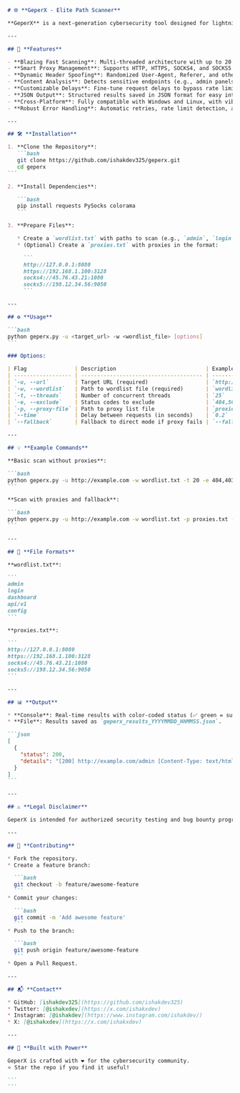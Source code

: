 ````markdown
# 🌐 **GeperX - Elite Path Scanner**

**GeperX** is a next-generation cybersecurity tool designed for lightning-fast and intelligent path enumeration. Built with precision, it empowers security researchers to uncover hidden endpoints with unmatched efficiency. Featuring smart proxy rotation, advanced content analysis, and seamless fallback modes, GeperX is your ultimate weapon for penetration testing and bug bounty hunting.

---

## 🚀 **Features**

- **Blazing Fast Scanning**: Multi-threaded architecture with up to 20 concurrent threads for rapid path enumeration.  
- **Smart Proxy Management**: Supports HTTP, HTTPS, SOCKS4, and SOCKS5 proxies loaded from a file, with intelligent rotation and fallback to direct mode.  
- **Dynamic Header Spoofing**: Randomized User-Agent, Referer, and other headers to evade detection.  
- **Content Analysis**: Detects sensitive endpoints (e.g., admin panels, login pages) and analyzes JSON/HTML responses.  
- **Customizable Delays**: Fine-tune request delays to bypass rate limits and optimize performance.  
- **JSON Output**: Structured results saved in JSON format for easy integration and analysis.  
- **Cross-Platform**: Fully compatible with Windows and Linux, with vibrant CLI output using colorama.  
- **Robust Error Handling**: Automatic retries, rate limit detection, and fallback mode ensure uninterrupted scans.

---

## 🛠 **Installation**

1. **Clone the Repository**:
   ```bash
   git clone https://github.com/ishakdev325/geperx.git
   cd geperx
```

2. **Install Dependencies**:

   ```bash
   pip install requests PySocks colorama
   ```

3. **Prepare Files**:

   * Create a `wordlist.txt` with paths to scan (e.g., `admin`, `login`, `api`).
   * (Optional) Create a `proxies.txt` with proxies in the format:

     ```
     http://127.0.0.1:8080
     https://192.168.1.100:3128
     socks4://45.76.43.21:1080
     socks5://198.12.34.56:9050
     ```

---

## ⚙️ **Usage**

```bash
python geperx.py -u <target_url> -w <wordlist_file> [options]
```

### Options:

| Flag               | Description                            | Example              |
| ------------------ | -------------------------------------- | -------------------- |
| `-u, --url`        | Target URL (required)                  | `http://example.com` |
| `-w, --wordlist`   | Path to wordlist file (required)       | `wordlist.txt`       |
| `-t, --threads`    | Number of concurrent threads           | `25`                 |
| `-e, --exclude`    | Status codes to exclude                | `404,500`            |
| `-p, --proxy-file` | Path to proxy list file                | `proxies.txt`        |
| `--time`           | Delay between requests (in seconds)    | `0.2`                |
| `--fallback`       | Fallback to direct mode if proxy fails | `--fallback`         |

---

## 💡 **Example Commands**

**Basic scan without proxies**:

```bash
python geperx.py -u http://example.com -w wordlist.txt -t 20 -e 404,403 --time 0.2
```

**Scan with proxies and fallback**:

```bash
python geperx.py -u http://example.com -w wordlist.txt -p proxies.txt --time 0.1 --fallback
```

---

## 📁 **File Formats**

**wordlist.txt**:

```
admin
login
dashboard
api/v1
config
```

**proxies.txt**:

```
http://127.0.0.1:8080
https://192.168.1.100:3128
socks4://45.76.43.21:1080
socks5://198.12.34.56:9050
```

---

## 📊 **Output**

* **Console**: Real-time results with color-coded status (✅ green = success, ❌ red = errors, ⚠️ magenta = sensitive).
* **File**: Results saved as `geperx_results_YYYYMMDD_HHMMSS.json`.

```json
[
  {
    "status": 200,
    "details": "[200] http://example.com/admin [Content-Type: text/html | 5123 bytes] [Potential sensitive endpoint]"
  }
]
```

---

## ⚠️ **Legal Disclaimer**

GeperX is intended for authorized security testing and bug bounty programs. Unauthorized use against systems you do not have explicit permission to test is illegal. The developer is not responsible for misuse of this tool.

---

## 🌟 **Contributing**

* Fork the repository.
* Create a feature branch:

  ```bash
  git checkout -b feature/awesome-feature
  ```
* Commit your changes:

  ```bash
  git commit -m 'Add awesome feature'
  ```
* Push to the branch:

  ```bash
  git push origin feature/awesome-feature
  ```
* Open a Pull Request.

---

## 📬 **Contact**

* GitHub: [ishakdev325](https://github.com/ishakdev325)
* Twitter: [@ishakxdev](https://x.com/ishakxdev)
* Instagram: [@ishakdev](https://www.instagram.com/ishakdev/)
* X: [@ishakxdev](https://x.com/ishakxdev)

---

## 💪 **Built with Power**

GeperX is crafted with ❤️ for the cybersecurity community.
⭐ Star the repo if you find it useful!

```
```
